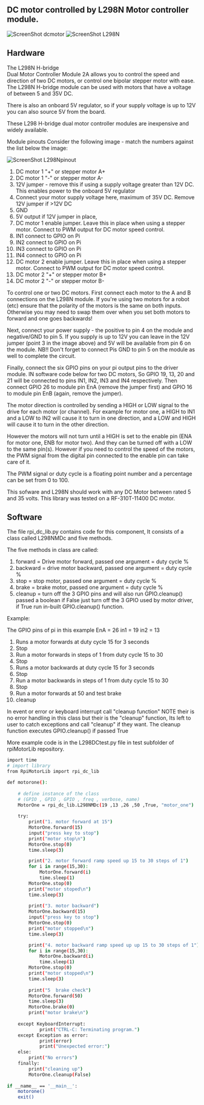 DC motor controlled by L298N Motor controller module.
-------------------------------------------------

![ScreenShot dcmotor](https://github.com/gavinlyonsrepo/RpiMotorLib/blob/master/images/RF310T11400.jpg)
![ScreenShot L298N](https://github.com/gavinlyonsrepo/RpiMotorLib/blob/master/images/L298N.jpg)


Hardware
--------------------------------------------

The L298N H-bridge   
Dual Motor Controller Module 2A allows you to control the speed and direction of two DC motors, 
or control one bipolar stepper motor with ease. 
The L298N H-bridge module can be used with motors 
that have a voltage of between 5 and 35V DC. 

There is also an onboard 5V regulator, 
so if your supply voltage is up to 12V you can also source 5V from the board.

These L298 H-bridge dual motor controller modules 
are inexpensive and widely available.

Module pinouts
Consider the following image - match the numbers against the list below the image:


![ScreenShot L298Npinout](https://github.com/gavinlyonsrepo/RpiMotorLib/blob/master/images/298pinout.jpg)

1. DC motor 1 "+" or stepper motor A+
2. DC motor 1 "-" or stepper motor A-
3. 12V jumper - remove this if using a supply voltage greater than 12V DC. This enables power to the onboard 5V regulator
4. Connect your motor supply voltage here, maximum of 35V DC. Remove 12V jumper if >12V DC
5. GND
6. 5V output if 12V jumper in place, 
7. DC motor 1 enable jumper. Leave this in place when using a stepper motor. Connect to PWM output for DC motor speed control.
8. IN1 connect to GPIO on Pi
9. IN2 connect to GPIO on Pi
10. IN3 connect to GPIO on Pi
11. IN4 connect to GPIO on Pi
12. DC motor 2 enable jumper. Leave this in place when using a stepper motor. Connect to PWM output for DC motor speed control.
13. DC motor 2 "+" or stepper motor B+
14. DC motor 2 "-" or stepper motor B-

To control one or two DC motors. First connect each motor to the A and B connections on the L298N  module. 
If you're using two motors for a robot (etc) ensure that the polarity of the motors is the same on both inputs. 
Otherwise you may need to swap them over when you set both motors to forward and one goes backwards!

Next, connect your power supply - the positive to pin 4 on the module and negative/GND to pin 5. 
If you supply is up to 12V you can leave in the 12V jumper (point 3 in the image above) and 5V will be 
available from pin 6 on the module. 
NB!! Don't forget to connect Pis GND to pin 5 on the module as well to complete the circuit. 

Finally, connect the six GPIO pins on your pi  output pins to the driver module. 
IN software code below for two DC motors, So GPIO 19, 13, 20 and 21 will be connected to pins 
IN1, IN2, IN3 and IN4 respectively. Then connect GPIO 26 to module pin EnA (remove the jumper first) 
and GPIO 16 to module pin EnB (again, remove the jumper). 

The motor direction is controlled by sending a HIGH or LOW signal to the drive for each motor (or channel). 
For example for motor one, a HIGH to IN1 and a LOW to IN2 will cause it to turn in one direction, 
and  a LOW and HIGH will cause it to turn in the other direction.

However the motors will not turn until a HIGH is set to the enable pin (ENA for motor one, ENB for motor two). 
And they can be turned off with a LOW to the same pin(s). However if you need to control the speed of the motors, 
the PWM signal from the digital pin connected to the enable pin can take care of it.

The PWM signal or duty cycle is a floating point number and a percentage can be set from 0 to 100.

This sofware and L298N should work with any DC Motor between rated 5 and 35 volts.
This library was tested on a RF-310T-11400 DC motor.

  
Software
-------------------------------------------

The file rpi_dc_lib.py contains code for this component,
It consists of a class called L298NMDc and five methods.

The five methods in class are called: 
1. forward = Drive motor forward,  passed one argument = duty cycle %
2. backward = drive motor backward,  passed one argument = duty cycle %
3. stop = stop motor, passed one argument = duty cycle %
4. brake = brake motor,  passed one argument = duty cycle %
5. cleanup = turn off the 3 GPIO pins and will also run GPIO.cleanup() 
passed a boolean if False just turn off the 3 GPIO used by motor driver,
if True run in-built GPIO.cleanup() function.

Example: 

The GPIO pins of pi in this example
EnA = 26
in1 = 19
in2 = 13

1. Runs a motor forwards at duty cycle 15 for 3 seconds 
2. Stop
3. Run a motor forwards in steps of 1 from duty cycle 15 to 30
4. Stop
5. Runs a motor backwards at duty cycle 15 for 3 seconds 
6. Stop
7. Run a motor backwards in steps of 1 from duty cycle 15 to 30
8. Stop
9. Run a motor forwards at 50 and test brake
10. cleanup

In event or error or keyboard interrupt call "cleanup function"
NOTE their is no error handling in this class but their is the "cleanup" 
function, Its left to user to catch exceptions and call "cleanup" if they 
want. The cleanup function executes GPIO.cleanup() if passed True

More example code is in the L298DCtest.py file in test subfolder of 
rpiMotorLib repository.

```sh  
import time
# import library
from RpiMotorLib import rpi_dc_lib

def motorone():
    
    # define instance of the class 
    # (GPIO , GPIO , GPIO , freq , verbose, name) 
    MotorOne = rpi_dc_lib.L298NMDc(19 ,13 ,26 ,50 ,True, "motor_one")
    
    try:
        print("1. motor forward at 15")
        MotorOne.forward(15)
        input("press key to stop") 
        print("motor stop\n")
        MotorOne.stop(0)
        time.sleep(3)

        print("2. motor forward ramp speed up 15 to 30 steps of 1")
        for i in range(15,30):
            MotorOne.forward(i)
            time.sleep(1)
        MotorOne.stop(0)
        print("motor stoped\n")
        time.sleep(3)
        
        print("3. motor backward")
        MotorOne.backward(15)
        input("press key to stop") 
        MotorOne.stop(0)
        print("motor stopped\n")
        time.sleep(3)

        print("4. motor backward ramp speed up up 15 to 30 steps of 1")
        for i in range(15,30):
            MotorOne.backward(i)
            time.sleep(1)
        MotorOne.stop(0)
        print("motor stopped\n")
        time.sleep(3)
         
        print("5  brake check")
        MotorOne.forward(50)
        time.sleep(3)
        MotorOne.brake(0)
        print("motor brake\n")
      
    except KeyboardInterrupt:
            print("CTRL-C: Terminating program.")
    except Exception as error:
            print(error)
            print("Unexpected error:")
    else:
        print("No errors")
    finally:
        print("cleaning up")
        MotorOne.cleanup(False)
    
if __name__ == '__main__':
    motorone()
    exit()

```
